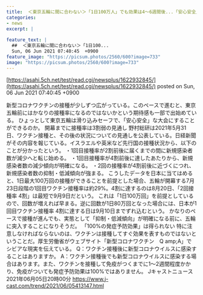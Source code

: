 ```yaml
---
title:  ＜東京五輪に間に合わない＞「1日100万人」でも効果は4〜6週間後...「安心安全」な大会にすることができるのか？  
categories:
- news
excerpt: |
  
feature_text: |
  ##  ＜東京五輪に間に合わない＞「1日100...
  Sun, 06 Jun 2021 07:40:45  +0900
feature_image: "https://picsum.photos/2560/600?image=733"
image: "https://picsum.photos/2560/600?image=733"
---
```


[https://asahi.5ch.net/test/read.cgi/newsplus/1622932845/](https://asahi.5ch.net/test/read.cgi/newsplus/1622932845/)
posted on Sun, 06 Jun 2021 07:40:45  +0900

<!--more-->

新型コロナワクチンの接種が少しずつ広がっている。このペースで進むと、東京五輪前にはかなりの接種率になるのではないかという期待感も一部で出始めている。 ひょっとして東京五輪は滑り込みセーフで、「安心安全」な大会にすることができるのか。 開幕までに接種率は3割弱の見通し 野村総研は2021年5月31日、ワクチン接種と、その後の状況についての見通しを公表している。日経新聞がその内容を報じている。イスラエルや英米など先行国の接種状況から、以下のことが分かったという。 ・1回目接種率が2割前後に届くまでの間に新規感染者数が減少へと転じ始める。 ・1回目接種率が4割前後に達したあたりから、新規感染者数の減少傾向が明確になる。 ・2回の接種率が4割前後に近づくにつれ、新規感染者数の抑制・低減傾向が強まる。 こうしたデータを日本に当てはめると、1日最大100万回の接種ができることを前提とした場合、五輪が開幕する7月23日段階の1回目ワクチン接種率は約29%。4割に達するのは8月20日、「2回接種率 4割」は最短で9月9日だという。 これは「1日100万回」を前提としているので、回数が増えれば早まる。逆に回数が1日80万回となった場合には、日本が1回目ワクチン接種率 4割に達する日は9月10日までずれ込むという。 かなりのペースで接種が進んでも、実態として「抑制・低減傾向」が明確になる前に、五輪に突入することになりそうだ。 「100%の発症予防効果」は得られない 特に注意しなければならないのは、ワクチンは接種してすぐ効果を表すものではないということだ。厚生労働省がウェブサイト「新型コロナワクチン　Q amp;A」でシビアな現実を伝えている。 Q：ワクチン接種後に新型コロナウイルスに感染することはありますか。 A：ワクチン接種後でも新型コロナウイルスに感染する場合はあります。また、ワクチンを接種して免疫がつくまでに1〜2週間程度かかり、免疫がついても発症予防効果は100%ではありません。 Jキャストニュース 2021年06月05日20時00分 https://www.j-cast.com/trend/2021/06/05413147.html
